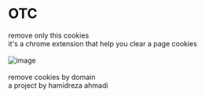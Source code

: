 # OTC
remove only this cookies
<br>
it's a chrome extension that help you clear a page cookies
<br>
<br>
![image](https://user-images.githubusercontent.com/108602676/177025519-01fed5ae-ae15-4360-ae24-1be37856d600.png)
<br>
<br>
remove cookies by domain
<br>
a project by hamidreza ahmadi
